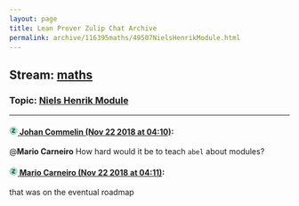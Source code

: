 ```yaml
---
layout: page
title: Lean Prover Zulip Chat Archive 
permalink: archive/116395maths/49507NielsHenrikModule.html
---
```


## Stream: [maths](index.html)
### Topic: [Niels Henrik Module](49507NielsHenrikModule.html)

---

#### [![Click to go to Zulip](../../assets/img/zulip2.png) Johan Commelin (Nov 22 2018 at 04:10)](https://leanprover.zulipchat.com/#narrow/stream/116395-maths/topic/Niels%20Henrik%20Module/near/148150922):
@**Mario Carneiro** How hard would it be to teach `abel` about modules?

#### [![Click to go to Zulip](../../assets/img/zulip2.png) Mario Carneiro (Nov 22 2018 at 04:11)](https://leanprover.zulipchat.com/#narrow/stream/116395-maths/topic/Niels%20Henrik%20Module/near/148150935):
that was on the eventual roadmap

